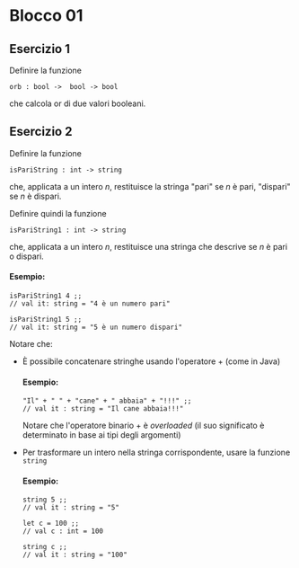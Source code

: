 # Blocco 01

## Esercizio 1

Definire la funzione

`orb : bool ->  bool -> bool`

che calcola or di due valori booleani.  

## Esercizio 2

Definire la funzione

`isPariString : int -> string`

che, applicata a un intero $n$, restituisce la stringa "pari" se $n$ è pari, "dispari" se $n$ è dispari.

Definire quindi la funzione

`isPariString1 : int -> string`

che, applicata a un intero $n$, restituisce una stringa che descrive se $n$ è pari o dispari.

#### Esempio:

    isPariString1 4 ;;
    // val it: string = "4 è un numero pari"

    isPariString1 5 ;;
    // val it: string = "5 è un numero dispari"

Notare che:

-   È possibile concatenare stringhe usando l'operatore + (come in Java)

    #### Esempio:

        "Il" + " " + "cane" + " abbaia" + "!!!" ;;
        // val it : string = "Il cane abbaia!!!"

    Notare che l'operatore binario + è *overloaded*
    (il suo significato è determinato in base ai tipi degli argomenti)

-   Per trasformare un intero nella stringa corrispondente, usare la funzione `string` 

    #### Esempio:

        string 5 ;;
        // val it : string = "5"

        let c = 100 ;;
        // val c : int = 100

        string c ;;
        // val it : string = "100"